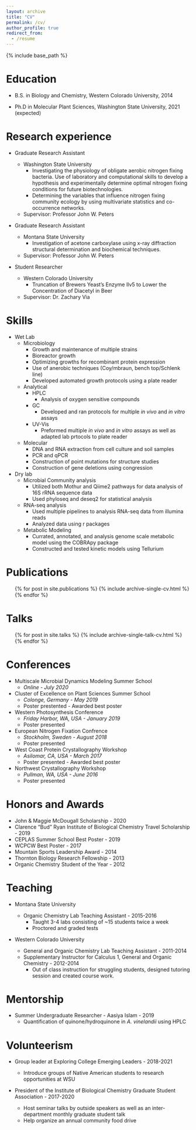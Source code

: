 ```yaml
---
layout: archive
title: "CV"
permalink: /cv/
author_profile: true
redirect_from:
  - /resume
---
```


{% include base_path %}

Education
======
* B.S. in Biology and Chemistry, Western Colorado University, 2014

* Ph.D in Molecular Plant Sciences, Washington State University, 2021 (expected)

Research experience
======
* Graduate Research Assistant
  * Washington State University
    * Investigating the physiology of obligate aerobic nitrogen fixing bacteria. Use of laboratory and computational skills to develop a hypothesis and experimentally determine optimal nitrogen fixing conditions for future biotechnologies. 
    * Determining the variables that influence nitrogen fixing community ecology by using multivariate statistics and co-occurrence networks. 
  * Supervisor: Professor John W. Peters

* Graduate Research Assistant
  * Montana State University
    * Investigation of acetone carboxylase using x-ray diffraction structural determination and biochemical techniques.
  * Supervisor: Professor John W. Peters

* Student Researcher
  * Western Colorado University
    * Truncation of Brewers Yeast’s Enzyme Ilv5 to Lower the Concentration of Diacetyl in Beer
  * Supervisor: Dr. Zachary Via

Skills
======
* Wet Lab
  * Microbiology
    * Growth and maintenance of multiple strains
    * Bioreactor growth
    * Optimizing growths for recombinant protein expression
    * Use of anerobic techniques (Coy/mbraun, bench top/Schlenk line)
    * Developed automated growth protocols using a plate reader
  * Analytical 
    * HPLC 
      * Analysis of oxygen sensitive compounds
    * GC 
      * Developed and ran protocols for multiple *in vivo* and *in vitro* assays
    * UV-Vis
      * Preformed multiple *in vivo* and *in vitro* assays as well as adapted lab prtocols to plate reader
  * Molecular 
    * DNA and RNA extraction from cell culture and soil samples
    * PCR and qPCR
    * Construction of point mutations for structure studies
    * Construction of gene deletions using congression
* Dry lab
  * Microbial Community analysis 
    * Utilized both Mothur and Qiime2 pathways for data analysis of 16S rRNA sequence data
    * Used phyloseq and deseq2 for statistical analysis 
  * RNA-seq analysis
    * Used multiple pipelines to analysis RNA-seq data from illumina reads
    * Analyzed data using r packages 
  * Metabolic Modeling 
    * Currated, annotated, and analysis genome scale metabolic model using the COBRApy package
    * Constructed and tested kinetic models using Tellurium


Publications
======
  <ul>{% for post in site.publications %}
    {% include archive-single-cv.html %}
  {% endfor %}</ul>
  
Talks
======
  <ul>{% for post in site.talks %}
    {% include archive-single-talk-cv.html %}
  {% endfor %}</ul>

Conferences
======
* Multiscale Microbial Dynamics Modeling Summer School
  * *Online - July 2020*
* Cluster of Excellence on Plant Sciences Summer School
  * *Colonge, Germany - May 2019*
  * Poster prestented - Awarded best poster
* Western Photosynthesis Conference
  * *Friday Harbor, WA, USA - January 2019*
  * Poster presented
* European Nitrogen Fixation Confrence
  * *Stockholm, Sweden - August 2018*
  * Poster presented
* West Coast Protein Crystallography Workshop
  * *Asilomar, CA, USA - March 2017*
  * Poster presented - Awarded best poster
* Northwest Crystallography Workshop
  * *Pullman, WA, USA - June 2016*
  * Poster presented
  
Honors and Awards
======
* John & Maggie McDougall Scholarship - 2020
* Clarence “Bud” Ryan Institute of Biological Chemistry Travel Scholarship - 2019
* CEPLAS Summer School Best Poster - 2019
* WCPCW Best Poster	- 2017
* Mountain Sports Leadership Award - 2014
* Thornton Biology Research Fellowship - 2013
* Organic Chemistry Student of the Year - 2012

Teaching
======
* Montana State University
  * Organic Chemistry Lab Teaching Assistant -  2015-2016
    * Taught 3-4 labs consisting of ~15 students twice a week 
    * Proctored and graded tests 

* Western Colorado University 
  *	General and Organic Chemistry Lab Teaching Assistant - 2011-2014
  * Supplementary Instructor for Calculus 1, General and Organic Chemistry - 2012-2014
    * Out of class instruction for struggling students, designed
tutoring session and created course work. 


Mentorship
======
* Summer Undergraduate Researcher - Aasiya Islam - 2019
  * Quantification of quinone/hydroquinone in *A. vinelandii* using HPLC


Volunteerism
======
* Group leader at Exploring College Emerging Leaders - 2018-2021
  * Introduce groups of Native American students to research opportunities at WSU

* President of the Institute of Biological Chemistry Graduate Student Association - 2017-2020
  * Host seminar talks by outside speakers as well as an inter-department monthly graduate student talk  
  *	Help organize an annual community food drive 

